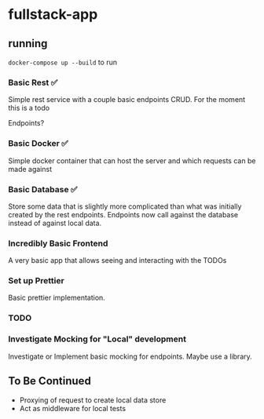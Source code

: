 # fullstack-app

## running

`docker-compose up --build` to run

### Basic Rest :white_check_mark:

Simple rest service with a couple basic endpoints CRUD. For the moment this is a todo

Endpoints?

### Basic Docker :white_check_mark:

Simple docker container that can host the server and which requests can be made against

### Basic Database :white_check_mark:

Store some data that is slightly more complicated than what was initially created by the rest endpoints. Endpoints now call against the database instead of against local data.

### Incredibly Basic Frontend

A very basic app that allows seeing and interacting with the TODOs

### Set up Prettier

Basic prettier implementation.

### TODO

### Investigate Mocking for "Local" development

Investigate or Implement basic mocking for endpoints. Maybe use a library.

## To Be Continued

- Proxying of request to create local data store
- Act as middleware for local tests
